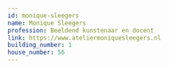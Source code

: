```yaml
---
id: monique-sleegers
name: Monique Sleegers
profession: Beeldend kunstenaar en docent
link: https://www.ateliermoniquesleegers.nl
building_number: 1
house_number: 56
---
```

